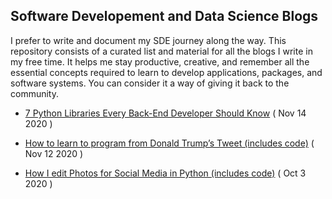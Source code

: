 ## Software Developement and Data Science Blogs 

I prefer to write and document my SDE journey along the way. This repository consists of a curated list and material for all the blogs I write in my free time. It helps me stay productive, creative, and remember all the essential concepts required to learn to develop applications, packages, and software systems. You can consider it a way of giving it back to the community.

- [7 Python Libraries Every Back-End Developer Should Know](https://levelup.gitconnected.com/7-python-libraries-every-back-end-developer-should-know-95862dada91a) ( Nov 14 2020 )

- [How to learn to program from Donald Trump’s Tweet (includes code)](https://levelup.gitconnected.com/how-to-learn-to-program-from-donald-trumps-tweet-includes-code-a35dbc33bce1) ( Nov 12 2020 )

- [How I edit Photos for Social Media in Python (includes code)](https://levelup.gitconnected.com/how-i-edit-photos-for-social-media-in-python-includes-code-a022deeb7935) ( Oct 3 2020 ) 

